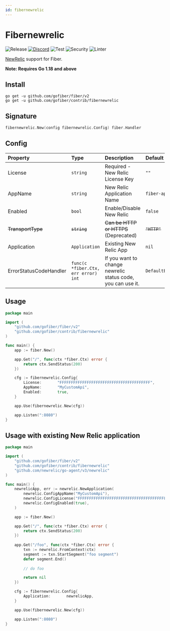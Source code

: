 ```yaml
---
id: fibernewrelic
---
```


# Fibernewrelic

![Release](https://img.shields.io/github/v/tag/gofiber/contrib?filter=fibernewrelic*)
[![Discord](https://img.shields.io/discord/704680098577514527?style=flat&label=%F0%9F%92%AC%20discord&color=00ACD7)](https://gofiber.io/discord)
![Test](https://github.com/gofiber/contrib/workflows/Tests/badge.svg)
![Security](https://github.com/gofiber/contrib/workflows/Security/badge.svg)
![Linter](https://github.com/gofiber/contrib/workflows/Linter/badge.svg)

[NewRelic](https://github.com/newrelic/go-agent) support for Fiber.

**Note: Requires Go 1.18 and above**

## Install

```
go get -u github.com/gofiber/fiber/v2
go get -u github.com/gofiber/contrib/fibernewrelic
```

## Signature

```go
fibernewrelic.New(config fibernewrelic.Config) fiber.Handler
```

## Config

| Property          | Type             | Description                            | Default        |
|:------------------|:-----------------|:---------------------------------------|:---------------|
| License           | `string`         | Required - New Relic License Key       | `""`           |
| AppName           | `string`         | New Relic Application Name             | `fiber-api`    |
| Enabled           | `bool`           | Enable/Disable New Relic               | `false`        |
| ~~TransportType~~ | ~~`string`~~     | ~~Can be HTTP or HTTPS~~ (Deprecated)  | ~~`"HTTP"`~~   |
| Application       | `Application`    | Existing New Relic App                 | `nil`          |
| ErrorStatusCodeHandler       | `func(c *fiber.Ctx, err error) int`    | If you want to change newrelic status code, you can use it.                 | `DefaultErrorStatusCodeHandler`          |

## Usage

```go
package main

import (
	"github.com/gofiber/fiber/v2"
	"github.com/gofiber/contrib/fibernewrelic"
)

func main() {
	app := fiber.New()

	app.Get("/", func(ctx *fiber.Ctx) error {
		return ctx.SendStatus(200)
	})

	cfg := fibernewrelic.Config{
		License:       "FFFFFFFFFFFFFFFFFFFFFFFFFFFFFFFFFFFFFFFF",
		AppName:       "MyCustomApi",
		Enabled:       true,
	}

	app.Use(fibernewrelic.New(cfg))

	app.Listen(":8080")
}
```

## Usage with existing New Relic application

```go
package main

import (
	"github.com/gofiber/fiber/v2"
	"github.com/gofiber/contrib/fibernewrelic"
	"github.com/newrelic/go-agent/v3/newrelic"
)

func main() {
	newrelicApp, err := newrelic.NewApplication(
		newrelic.ConfigAppName("MyCustomApi"),
		newrelic.ConfigLicense("FFFFFFFFFFFFFFFFFFFFFFFFFFFFFFFFFFFFFFFF"),
		newrelic.ConfigEnabled(true),
	)

	app := fiber.New()

	app.Get("/", func(ctx *fiber.Ctx) error {
		return ctx.SendStatus(200)
	})
	
	app.Get("/foo", func(ctx *fiber.Ctx) error {
		txn := newrelic.FromContext(ctx)
		segment := txn.StartSegment("foo segment")
		defer segment.End()
		
		// do foo 

		return nil
	})

	cfg := fibernewrelic.Config{
		Application:       newrelicApp,
	}

	app.Use(fibernewrelic.New(cfg))

	app.Listen(":8080")
}
```
